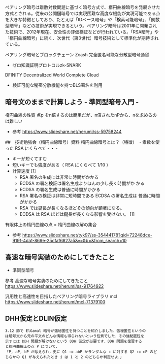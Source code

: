 ペアリング暗号は離散対数問題に基づく暗号方式で、楕円曲線暗号を発展させた方式とされる。従来の公開鍵暗号では実現困難な高度な機能が実現可能である点を大きな特徴としており、たとえば「IDベース暗号」や「検索可能暗号」、「関数型暗号」などの技術が実現できるという。ペアリング暗号は2001年に開発された技術で、2012年現在、安全性の評価検証などが行われている。「RSA暗号」や「楕円曲線暗号」に続く、次世代（第3世代）暗号技術として標準化が期待されている。

ペアリング暗号とブロックチェーン
Zcash 完全匿名可能な分散型暗号通貨
- ゼロ知識証明プロトコルzk-SNARK

DFINITY Decentralized World Complete Cloud
- 検証可能な秘密分散機能を持つBLS署名を利用

## 暗号文のままで計算しよう - 準同型暗号入門 -

楕円曲線の性質
点p をn倍するのは簡単だが、n倍されたnPから、nを求めるのは難しい

- 参考
https://www.slideshare.net/herumi/ss-59758244

##　技術勉強会（楕円曲線暗号）資料
楕円曲線暗号とは？（特徴） ・素数を使った RSA にくらべて・・・
- キーが短くてすむ
- 短いキーでも強度がある（ RSA にくらべて 1/10 ）
- 計算速度 [1]
  - RSA 署名の生成には非常に時間がかかる
  - ECDSA の署名検証は署名生成よりほんの少し長く時間がか かる
  - ECDSA の署名生成は普通に時間がかかる
  - RSA 署名の検証は非常に短時間である ECDSA の署名生成は 普通に時間がかかる
  - RSA では鍵長が長くなるほどその傾向が顕著になる。
  - ECDSA は RSA ほどは鍵長が長くなる影響を受けない。 [1]

有限体上の楕円曲線の点 = 楕円曲線の解の集合

- 参考
https://www.slideshare.net/tyk97/ss-35444178?qid=72248dce-919f-4da1-869e-25cfaf6827a5&v=&b=&from_search=10

## 高速な暗号実装のためにしてきたこと

- 準同型暗号

参考
高速な暗号実装のためにしてきたこと
https://www.slideshare.net/herumi/ss-91764922

汎用性と高速性を目指したペアリング暗号ライブラリ mcl
https://www.slideshare.net/herumi/mcl-71379100

## DHH仮定とDLIN仮定
```
3.12 節で ElGamal 暗号が強秘匿性を持つことを紹介しました．強秘匿性というの
は暗号文から元の平文のどんな情報も得られないという性質でした．その強秘匿性を
示すには DDH 問題が解けないという DDH 仮定が必要です．DDH 問題を復習する
と楕円曲線上の点 P について，
「P, aP, bP が与えられ，更に Q1 := abP かランダムな c に対する Q2 := cP のど
ちらかの Qi が与えられたとき i は 1 と 2 のどちらか判定せよ．」
```
